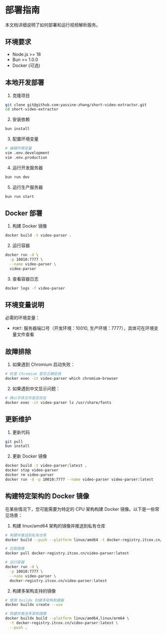 # 部署指南

本文档详细说明了如何部署和运行视频解析服务。

## 环境要求

- Node.js >= 18
- Bun >= 1.0.0
- Docker (可选)

## 本地开发部署

1. 克隆项目

```bash
git clone git@github.com:yassine-zhang/short-video-extractor.git
cd short-video-extractor
```

2. 安装依赖

```bash
bun install
```

3. 配置环境变量

```bash
# 编辑环境变量
vim .env.development
vim .env.production
```

4. 运行开发服务器

```bash
bun run dev
```

5. 运行生产服务器

```bash
bun run start
```

## Docker 部署

1. 构建 Docker 镜像

```bash
docker build -t video-parser .
```

2. 运行容器

```bash
docker run -d \
  -p 10010:7777 \
  --name video-parser \
  video-parser
```

3. 查看容器日志

```bash
docker logs -f video-parser
```

## 环境变量说明

必需的环境变量：

- `PORT`: 服务器端口号（开发环境：10010, 生产环境：7777），具体可在环境变量文件查看

## 故障排除

1. 如果遇到 Chromium 启动失败：

```bash
# 检查 Chromium 是否正确安装
docker exec -it video-parser which chromium-browser
```

2. 如果遇到中文显示问题：

```bash
# 确认字体文件是否存在
docker exec -it video-parser ls /usr/share/fonts
```

## 更新维护

1. 更新代码

```bash
git pull
bun install
```

2. 更新 Docker 镜像

```bash
docker build -t video-parser:latest .
docker stop video-parser
docker rm video-parser
docker run -d -p 10010:7777 --name video-parser video-parser:latest
```

## 构建特定架构的 Docker 镜像

在某些情况下，您可能需要为特定的 CPU 架构构建 Docker 镜像。以下是一些常见场景：

1. 构建 linux/amd64 架构的镜像并推送到私有仓库

```bash
# 构建并推送到私有仓库
docker build --push --platform linux/amd64 -t docker-registry.itcox.cn/video-parser:latest .

# 拉取镜像
docker pull docker-registry.itcox.cn/video-parser:latest

# 运行容器
docker run -d \
  -p 10010:7777 \
  --name video-parser \
  docker-registry.itcox.cn/video-parser:latest
```

2. 构建多架构支持的镜像

```bash
# 使用 buildx 创建多架构构建器
docker buildx create --use

# 构建并推送多架构镜像
docker buildx build --platform linux/amd64,linux/arm64 \
  -t docker-registry.itcox.cn/video-parser:latest \
  --push .
```
